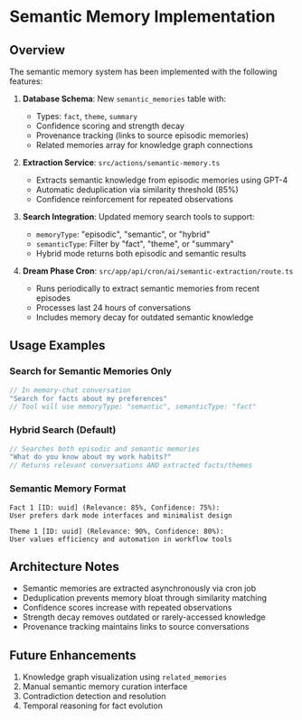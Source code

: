 # Semantic Memory Implementation

## Overview

The semantic memory system has been implemented with the following features:

1. **Database Schema**: New `semantic_memories` table with:
   - Types: `fact`, `theme`, `summary`
   - Confidence scoring and strength decay
   - Provenance tracking (links to source episodic memories)
   - Related memories array for knowledge graph connections

2. **Extraction Service**: `src/actions/semantic-memory.ts`
   - Extracts semantic knowledge from episodic memories using GPT-4
   - Automatic deduplication via similarity threshold (85%)
   - Confidence reinforcement for repeated observations

3. **Search Integration**: Updated memory search tools to support:
   - `memoryType`: "episodic", "semantic", or "hybrid"
   - `semanticType`: Filter by "fact", "theme", or "summary"
   - Hybrid mode returns both episodic and semantic results

4. **Dream Phase Cron**: `src/app/api/cron/ai/semantic-extraction/route.ts`
   - Runs periodically to extract semantic memories from recent episodes
   - Processes last 24 hours of conversations
   - Includes memory decay for outdated semantic knowledge

## Usage Examples

### Search for Semantic Memories Only
```typescript
// In memory-chat conversation
"Search for facts about my preferences"
// Tool will use memoryType: "semantic", semanticType: "fact"
```

### Hybrid Search (Default)
```typescript
// Searches both episodic and semantic memories
"What do you know about my work habits?"
// Returns relevant conversations AND extracted facts/themes
```

### Semantic Memory Format
```
Fact 1 [ID: uuid] (Relevance: 85%, Confidence: 75%):
User prefers dark mode interfaces and minimalist design

Theme 1 [ID: uuid] (Relevance: 90%, Confidence: 80%):
User values efficiency and automation in workflow tools
```

## Architecture Notes

- Semantic memories are extracted asynchronously via cron job
- Deduplication prevents memory bloat through similarity matching
- Confidence scores increase with repeated observations
- Strength decay removes outdated or rarely-accessed knowledge
- Provenance tracking maintains links to source conversations

## Future Enhancements

1. Knowledge graph visualization using `related_memories`
2. Manual semantic memory curation interface
3. Contradiction detection and resolution
4. Temporal reasoning for fact evolution